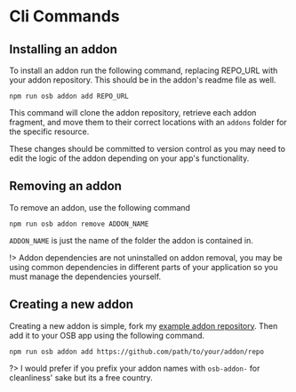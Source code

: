 # Cli Commands

## Installing an addon
To install an addon run the following command, replacing REPO_URL with your addon repository. This should be in the addon's readme file as well.

```
npm run osb addon add REPO_URL
```

This command will clone the addon repository, retrieve each addon fragment, and move them to their correct locations with an `addons` folder for the specific resource.

These changes should be committed to version control as you may need to edit the logic of the addon depending on your app's functionality.

## Removing an addon

To remove an addon, use the following command

```
npm run osb addon remove ADDON_NAME
```

`ADDON_NAME` is just the name of the folder the addon is contained in.

!> Addon dependencies are not uninstalled on addon removal, you may be using common dependencies in different parts of your application so you must manage the dependencies yourself.

## Creating a new addon

Creating a new addon is simple, fork my [example addon repository](https://github.com/Michael-Gibbons/osb-addon-example). Then add it to your OSB app using the following command.

```
npm run osb addon add https://github.com/path/to/your/addon/repo
```

?> I would prefer if you prefix your addon names with `osb-addon-` for cleanliness' sake but its a free country.